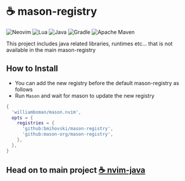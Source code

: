 # :coffee: mason-registry

![Neovim](https://img.shields.io/badge/NeoVim-%2357A143.svg?&style=for-the-badge&logo=neovim&logoColor=white)
![Lua](https://img.shields.io/badge/lua-%232C2D72.svg?style=for-the-badge&logo=lua&logoColor=white)
![Java](https://img.shields.io/badge/java-%23ED8B00.svg?style=for-the-badge&logo=openjdk&logoColor=white)
![Gradle](https://img.shields.io/badge/Gradle-02303A.svg?style=for-the-badge&logo=Gradle&logoColor=white)
![Apache Maven](https://img.shields.io/badge/Apache%20Maven-C71A36?style=for-the-badge&logo=Apache%20Maven&logoColor=white)

This project includes java related libraries, runtimes etc... that is not available in the main mason-registry

## How to Install

- You can add the new registry before the default mason-registry as follows
- Run `Mason` and wait for mason to update the new registry

```lua
{
  'williamboman/mason.nvim',
  opts = {
    registries = {
      'github:bmihovski/mason-registry',
      'github:mason-org/mason-registry',
    },
  },
}
```

## Head on to main project [:coffee: nvim-java](https://github.com/nvim-java/nvim-java)
